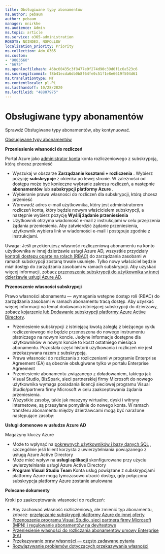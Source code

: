 ```yaml
---
title: Obsługiwane typy abonamentów
ms.author: pebaum
author: pebaum
manager: mnirkhe
ms.audience: Admin
ms.topic: article
ms.service: o365-administration
ROBOTS: NOINDEX, NOFOLLOW
localization_priority: Priority
ms.collection: Adm_O365
ms.custom:
- "9003560"
- "6675"
ms.openlocfilehash: 46bc60435c3f8477e9f274d90c39d0f1c6a523c6
ms.sourcegitcommit: f8b41ecda6db0b8f64fe0c51f1e8e6619f504d61
ms.translationtype: MT
ms.contentlocale: pl-PL
ms.lasthandoff: 10/28/2020
ms.locfileid: "48807975"
---
```

# <a name="supported-subscription-types"></a>Obsługiwane typy abonamentów

Sprawdź Obsługiwane typy abonamentów, aby kontynuować.

[Obsługiwane typy abonamentów](https://docs.microsoft.com/azure/billing/billing-subscription-transfer?WT.mc_id=Portal-Microsoft_Azure_Support#supported-subscription-types)

**Przeniesienie własności do rozliczeń**

Portal Azure jako [administrator konta](https://ms.portal.azure.com/) konta rozliczeniowego z subskrypcją, którą chcesz przenieść

- Wyszukaj w obszarze **Zarządzanie kosztami + rozliczenia** . Wybierz pozycję **subskrypcje** z okienka po lewej stronie. W zależności od dostępu może być konieczne wybranie zakresu rozliczeń, a następnie **abonamentów** lub **subskrypcji platformy Azure** .
- Wybieranie prawa własności do rozliczeń dla subskrypcji, którą chcesz przenieść
- Wprowadź adres e-mail użytkownika, który jest administratorem rozliczeń konta, który będzie nowym właścicielem subskrypcji, a następnie wybierz pozycję **Wyślij żądanie przeniesienia**
- Użytkownik otrzyma wiadomość e-mail z instrukcjami w celu przejrzenia żądania przeniesienia. Aby zatwierdzić żądanie przeniesienia, użytkownik wybiera link w wiadomości e-mail i postępuje zgodnie z instrukcjami.

Uwaga: Jeśli przekierujesz własność rozliczeniową abonamentu na konto użytkownika w innej dzierżawie usługi Azure AD, wszystkie przydziały [kontroli dostępu oparte na rolach (RBAC)](https://docs.microsoft.com/azure/role-based-access-control/overview?WT.mc_id=Portal-Microsoft_Azure_Support) do zarządzania zasobami w ramach subskrypcji zostaną trwale usunięte. Tylko nowy właściciel będzie miał dostęp do zarządzania zasobami w ramach subskrypcji. Aby uzyskać więcej informacji, zobacz [przenoszenie subskrypcji do użytkownika w innej dzierżawie usługi Azure AD](https://docs.microsoft.com/azure/active-directory/managed-identities-azure-resources/known-issues?WT.mc_id=Portal-Microsoft_Azure_Support).

**Przenoszenie własności subskrypcji**

Prawo własności abonamentu — wymagania wstępne dostęp roli (RBAC) do zarządzania zasobami w ramach abonamentu tracą dostęp. Aby uzyskać więcej informacji na temat dodawania istniejącej subskrypcji do dzierżawy, zobacz [kojarzenie lub Dodawanie subskrypcji platformy Azure Active Directory](https://docs.microsoft.com/azure/active-directory/fundamentals/active-directory-how-subscriptions-associated-directory?WT.mc_id=Portal-Microsoft_Azure_Support).

- Przeniesienie subskrypcji z istniejącą kwotą zaległą z bieżącego cyklu rozliczeniowego nie będzie przenoszona do nowego instrumentu płatniczego na nowym koncie. Jedyne informacje dostępne dla użytkowników w nowym koncie to koszt ostatniego miesiąca abonamentu. Pozostała część historii użytkowania i rozliczeń nie jest przekazywana razem z subskrypcją.
- Prawa własności do rozliczania z rozliczeniami w programie Enterprise Agreement (EA) są obecnie obsługiwane tylko w portalu Enterprise Agreement
- Przeniesienie abonamentu związanego z doładowaniem, takiego jak Visual Studio, BizSpark, sieci partnerskiej firmy Microsoft do nowego użytkownika wymaga posiadania licencji sieciowej programu Visual Studio/partnera firmy Microsoft w celu zaakceptowania żądania przeniesienia.
- Wszystkie zasoby, takie jak maszyny wirtualne, dyski i witryny internetowe, są przesyłane pomyślnie do nowego konta. W ramach transferu abonamentu między dzierżawcami mogą być narażone następujące zasoby:

**Usługi domenowe w usłudze Azure AD**

Magazyny kluczy Azure

- Może to wpłynąć na [pokrewnych użytkowników i bazy danych SQL](https://docs.microsoft.com/azure/sql-database/sql-database-aad-authentication-configure?WT.mc_id=Portal-Microsoft_Azure_Support) , szczególnie jeśli klient korzysta z uwierzytelniania powiązanego z usługą Azure Active Directory
- Może mieć wpływ na **usługi aplikacji** skonfigurowane przy użyciu uwierzytelniania usługi Azure Active Directory
- **Program Visual Studio Team** Konta usług powiązane z subskrypcjami platformy Azure mogą tymczasowo utracić dostęp, gdy połączona subskrypcja platformy Azure zostanie anulowana

**Polecane dokumenty**

Kroki po zaakceptowaniu własności do rozliczeń:

- Aby zachować własność rozliczeniową, ale zmienić typ abonamentu, zobacz: [przełączanie subskrypcji platformy Azure do innej oferty](https://docs.microsoft.com/azure/billing/billing-how-to-switch-azure-offer?WT.mc_id=Portal-Microsoft_Azure_Support)
- [Przenoszenie programu Visual Studio, sieci partnera firmy Microsoft (MPN) i regulowanie abonamentów na dev/testowe](https://docs.microsoft.com/azure/billing/billing-subscription-transfer?WT.mc_id=Portal-Microsoft_Azure_Support#transferring-visual-studio-microsoft-partner-network-mpn-and-pay-as-you-go-devtest-subscriptions)
- [Przeniesienie własności do rozliczania abonamentów umowy Enterprise (EA)](https://docs.microsoft.com/azure/billing/billing-subscription-transfer?WT.mc_id=Portal-Microsoft_Azure_Support#transfer-billing-ownership-of-enterprise-agreement-ea-subscriptions)
- [Przekazywanie praw własności — często zadawane pytania](https://docs.microsoft.com/azure/billing/billing-subscription-transfer?WT.mc_id=Portal-Microsoft_Azure_Support#frequently-asked-questions-faq-for-senders)
- [Rozwiązywanie problemów dotyczących przekazywania własności](https://docs.microsoft.com/azure/billing/billing-subscription-transfer?WT.mc_id=Portal-Microsoft_Azure_Support#troubleshooting)